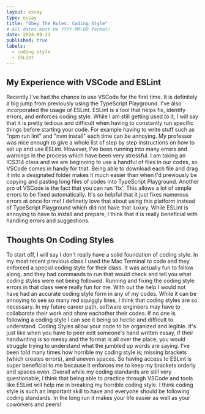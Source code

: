 ```yaml
---
layout: essay
type: essay
title: "Obey The Rules: Coding Style"
# All dates must be YYYY-MM-DD format!
date: 2024-09-24
published: true
labels:
  - coding style
  - ESLint
---
```

## My Experience with VSCode and ESLint
Recently I've had the chance to use VSCode for the first time. It is definitely a big jump from previously using the TypeScript Playground. I've also incorporated the usage of ESLint. ESLint is a tool that helps fix, identify errors, and enforces coding style. While I am still getting used to it, I will say that it is pretty tedious and difficult when having to constantly run specific things before starting your code. For example having to write stuff such as "npm run lint" and "nvm install" each time can be annoying. My professor was nice enough to give a whole list of step by step instructions on how to set up and use ESLint. However, I've been running into many errors and warnings in the process which have been very stressful. I am taking an ICS314 class and we are beginning to use a handful of files in our codes, so VSCode comes in handy for that. Being able to download each file and drag it into a designated folder makes it much easier than when I'd previously be copying and pasting long files of codes into TypeScript Playground. Another pro of VSCode is the fact that you can run 'fix'. This allows a lot of simple errors to be fixed automatically. It's so helpful that it just fixes numerous errors at once for me! I definetly love that about using this platform instead of TypeScript Playground which did not have that luxury. While ESLint is annoying to have to install and prepare, I think that it is really beneficial with handling errors and suggestions. 

## Thoughts On Coding Styles
To start off, I will say I don't really have a solid foundation of coding style. In my most recent previous class I used the Mac Terminal to code and they enforced a special coding style for their class. It was actually fun to follow along, and they had commands to run that would check and tell you what coding styles were not being followed. Running and fixing the coding style errors in that class were really fun for me. With out the help I would not have had an accurate coding style form in any of my codes. While it can be annoying to see so many red squiggly lines, I think that coding styles are so necessary. In my future career path, software engineers may have to collaborate their work and show eachother their codes. If no one is following a coding style I can see it being so hectic and difficult to understand. Coding Styles allow your code to be organized and legible. It's just like when you have to peer edit someone's hand written essay, If their handwriting is so messy and the format is all over the place, you would struggle trying to understand what the jumbled up words are saying. I've been told many times how horrible my coding style is; missing brackets (which creates errors), and uneven spaces. So having access to ESLint is super beneficial to me because it enforces me to keep my brackets orderly and spaces even. Overall while my coding standards are still very questionable, I think that being able to practice through VSCode and tools like ESLint will help me in breaking my horrible coding style. I think coding style is such an important skill to have and everyone should be following coding standards. In the long run it makes your life easier as well as your coworkers and peers!
